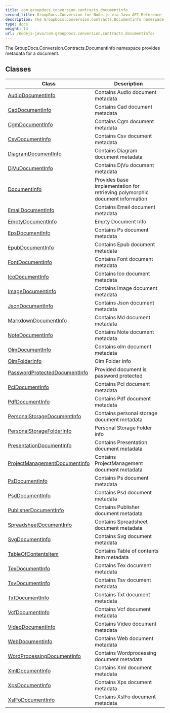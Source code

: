 ```yaml
---
title: com.groupdocs.conversion.contracts.documentinfo
second_title: GroupDocs.Conversion for Node.js via Java API Reference
description: The GroupDocs.Conversion.Contracts.Documentinfo namespace provides metadata for a document.
type: docs
weight: 13
url: /nodejs-java/com.groupdocs.conversion.contracts.documentinfo/
---
```


The GroupDocs.Conversion.Contracts.Documentinfo namespace provides metadata for a document.


## Classes

| Class | Description |
| --- | --- |
| [AudioDocumentInfo](../com.groupdocs.conversion.contracts.documentinfo/audiodocumentinfo) | Contains Audio document metadata |
| [CadDocumentInfo](../com.groupdocs.conversion.contracts.documentinfo/caddocumentinfo) | Contains Cad document metadata |
| [CgmDocumentInfo](../com.groupdocs.conversion.contracts.documentinfo/cgmdocumentinfo) | Contains Cgm document metadata |
| [CsvDocumentInfo](../com.groupdocs.conversion.contracts.documentinfo/csvdocumentinfo) | Contains Csv document metadata |
| [DiagramDocumentInfo](../com.groupdocs.conversion.contracts.documentinfo/diagramdocumentinfo) | Contains Diagram document metadata |
| [DjVuDocumentInfo](../com.groupdocs.conversion.contracts.documentinfo/djvudocumentinfo) | Contains DjVu document metadata |
| [DocumentInfo](../com.groupdocs.conversion.contracts.documentinfo/documentinfo) | Provides base implementation for retrieving polymorphic document information |
| [EmailDocumentInfo](../com.groupdocs.conversion.contracts.documentinfo/emaildocumentinfo) | Contains Email document metadata |
| [EmptyDocumentInfo](../com.groupdocs.conversion.contracts.documentinfo/emptydocumentinfo) | Empty Document Info |
| [EpsDocumentInfo](../com.groupdocs.conversion.contracts.documentinfo/epsdocumentinfo) | Contains Ps document metadata |
| [EpubDocumentInfo](../com.groupdocs.conversion.contracts.documentinfo/epubdocumentinfo) | Contains Epub document metadata |
| [FontDocumentInfo](../com.groupdocs.conversion.contracts.documentinfo/fontdocumentinfo) | Contains Font document metadata |
| [IcoDocumentInfo](../com.groupdocs.conversion.contracts.documentinfo/icodocumentinfo) | Contains Ico document metadata |
| [ImageDocumentInfo](../com.groupdocs.conversion.contracts.documentinfo/imagedocumentinfo) | Contains Image document metadata |
| [JsonDocumentInfo](../com.groupdocs.conversion.contracts.documentinfo/jsondocumentinfo) | Contains Json document metadata |
| [MarkdownDocumentInfo](../com.groupdocs.conversion.contracts.documentinfo/markdowndocumentinfo) | Contains Md document metadata |
| [NoteDocumentInfo](../com.groupdocs.conversion.contracts.documentinfo/notedocumentinfo) | Contains Note document metadata |
| [OlmDocumentInfo](../com.groupdocs.conversion.contracts.documentinfo/olmdocumentinfo) | Contains olm document metadata |
| [OlmFolderInfo](../com.groupdocs.conversion.contracts.documentinfo/olmfolderinfo) | Olm Folder info |
| [PasswordProtectedDocumentInfo](../com.groupdocs.conversion.contracts.documentinfo/passwordprotecteddocumentinfo) | Provided document is password protected |
| [PclDocumentInfo](../com.groupdocs.conversion.contracts.documentinfo/pcldocumentinfo) | Contains Pcl document metadata |
| [PdfDocumentInfo](../com.groupdocs.conversion.contracts.documentinfo/pdfdocumentinfo) | Contains Pdf document metadata |
| [PersonalStorageDocumentInfo](../com.groupdocs.conversion.contracts.documentinfo/personalstoragedocumentinfo) | Contains personal storage document metadata |
| [PersonalStorageFolderInfo](../com.groupdocs.conversion.contracts.documentinfo/personalstoragefolderinfo) | Personal Storage Folder info |
| [PresentationDocumentInfo](../com.groupdocs.conversion.contracts.documentinfo/presentationdocumentinfo) | Contains Presentation document metadata |
| [ProjectManagementDocumentInfo](../com.groupdocs.conversion.contracts.documentinfo/projectmanagementdocumentinfo) | Contains ProjectManagement document metadata |
| [PsDocumentInfo](../com.groupdocs.conversion.contracts.documentinfo/psdocumentinfo) | Contains Ps document metadata |
| [PsdDocumentInfo](../com.groupdocs.conversion.contracts.documentinfo/psddocumentinfo) | Contains Psd document metadata |
| [PublisherDocumentInfo](../com.groupdocs.conversion.contracts.documentinfo/publisherdocumentinfo) | Contains Publisher document metadata |
| [SpreadsheetDocumentInfo](../com.groupdocs.conversion.contracts.documentinfo/spreadsheetdocumentinfo) | Contains Spreadsheet document metadata |
| [SvgDocumentInfo](../com.groupdocs.conversion.contracts.documentinfo/svgdocumentinfo) | Contains Svg document metadata |
| [TableOfContentsItem](../com.groupdocs.conversion.contracts.documentinfo/tableofcontentsitem) | Contains Table of contents item metadata |
| [TexDocumentInfo](../com.groupdocs.conversion.contracts.documentinfo/texdocumentinfo) | Contains Tex document metadata |
| [TsvDocumentInfo](../com.groupdocs.conversion.contracts.documentinfo/tsvdocumentinfo) | Contains Tsv document metadata |
| [TxtDocumentInfo](../com.groupdocs.conversion.contracts.documentinfo/txtdocumentinfo) | Contains Txt document metadata |
| [VcfDocumentInfo](../com.groupdocs.conversion.contracts.documentinfo/vcfdocumentinfo) | Contains Vcf document metadata |
| [VideoDocumentInfo](../com.groupdocs.conversion.contracts.documentinfo/videodocumentinfo) | Contains Video document metadata |
| [WebDocumentInfo](../com.groupdocs.conversion.contracts.documentinfo/webdocumentinfo) | Contains Web document metadata |
| [WordProcessingDocumentInfo](../com.groupdocs.conversion.contracts.documentinfo/wordprocessingdocumentinfo) | Contains Wordprocessing document metadata |
| [XmlDocumentInfo](../com.groupdocs.conversion.contracts.documentinfo/xmldocumentinfo) | Contains Xml document metadata |
| [XpsDocumentInfo](../com.groupdocs.conversion.contracts.documentinfo/xpsdocumentinfo) | Contains Xps document metadata |
| [XslFoDocumentInfo](../com.groupdocs.conversion.contracts.documentinfo/xslfodocumentinfo) | Contains XslFo document metadata |
